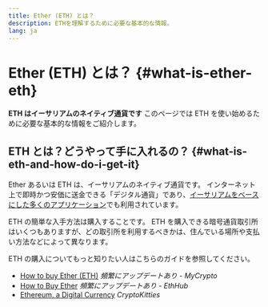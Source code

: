 ```yaml
---
title: Ether (ETH) とは？
description: ETHを理解するために必要な基本的な情報。
lang: ja
---
```


# Ether (ETH) とは？ {#what-is-ether-eth}

<div class="featured">

**ETH はイーサリアムのネイティブ通貨です** このページでは ETH を使い始めるために必要な基本的な情報をご紹介します。

</div>

## ETH とは？どうやって手に入れるの？ {#what-is-eth-and-how-do-i-get-it}

Ether あるいは ETH は、イーサリアムのネイティブ通貨です。 インターネット上で即時かつ安価に送金できる「デジタル通貨」であり、[イーサリアムをベースにした多くのアプリケーション](/dapps/)でも利用されています。

ETH の簡単な入手方法は購入することです。 ETH を購入できる暗号通貨取引所はいくつもありますが、どの取引所を利用するべきかは、住んでいる場所や支払い方法などによって異なります。

ETH の購入についてもっと知りたい人はこちらのガイドを参照してください。

- [How to buy Ether (ETH)](https://support.mycrypto.com/how-to/getting-started/how-to-buy-ether-with-usd) _頻繁にアップデートあり - MyCrypto_
- [How to Buy Ether](https://docs.ethhub.io/using-ethereum/how-to-buy-ether/) _頻繁にアップデートあり - EthHub_
- [Ethereum, a Digital Currency](https://www.cryptokitties.co/faq#ethereum-a-digital-currency) _CryptoKitties_
